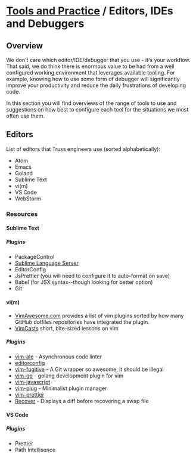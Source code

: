 # [Tools and Practice](../README.md) / Editors, IDEs and Debuggers

## Overview

We don't care which editor/IDE/debugger that you use - it's your workflow. That said, we do think there is enormous value to be had from a well configured working environment that leverages available tooling. For example, knowing how to use some form of debugger will significantly improve your productivity and reduce the daily frustrations of developing code.

In this section you will find overviews of the range of tools to use and suggestions on how best to configure each tool for the situations we most often use them.

## Editors

List of editors that Truss engineers use (sorted alphabetically):

* Atom
* Emacs
* Goland
* Sublime Text
* vi(m)
* VS Code
* WebStorm

### Resources

#### Sublime Text

##### Plugins

* PackageControl
* [Sublime Language Server](https://github.com/sublimelsp/LSP)
* EditorConfig
* JsPrettier (you will need to configure it to auto-format on save)
* Babel (for JSX syntax--though looking for better option)
* Git

#### vi(m)

* [VimAwesome.com](https://vimawesome.com/) provides a list of vim plugins sorted by how many GitHub dotfiles repositories have integrated the plugin.
* [VimCasts](https://vimcasts.org) short, bite-sized lessons on vim

##### Plugins

* [vim-ale](github.com:w0rp/ale) - Asynchronous code linter
* [editorconfig](editorconfig/editorconfig-vim.git)
* [vim-fugitive](github.com:tpope/vim-fugitive) - A Git wrapper so awesome, it should be illegal
* [vim-go](github:fatih/vim-go) - golang development plugin for vim
* [vim-javascript](pangloss/vim-javascript.git)
* [vim-plug](github.com:junegunn/vim-plug) - Minimalist plugin manager
* [vim-prettier](github.com:prettier/vim-prettier)
* [Recover](github.com:chrisbra/Recover.vim) - Displays a diff before recovering a swap file

#### VS Code

##### Plugins

* Prettier
* Path Intellisence
